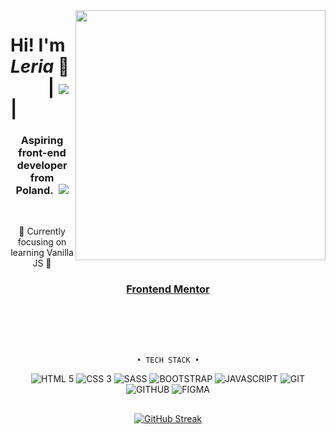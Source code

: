 
<img align="right" src="https://media.tenor.com/4HHS5-SdZYIAAAAC/hi-doggy.gif"  width="400" />   
 
# Hi! I'm *Leria* 👋  &nbsp;&nbsp;&nbsp;&nbsp;&nbsp;&nbsp;&nbsp;&nbsp; | ![](https://komarev.com/ghpvc/?username=xLeria&color=blue) | 
<div align='center'>
 
### Aspiring front-end developer from Poland.&nbsp; <img src="https://i.ibb.co/CHQv1S3/poland.png"><br>
</div>

<br> 
<p align='center'>🌱 Currently focusing on learning Vanilla JS 🌱</p>


<!-- ### About me 🚀 -->
<div align="center">
 
### <img src="https://seeklogo.com/images/F/frontend-mentor-logo-DD85EFE0E9-seeklogo.com.png"  width="14" /> &nbsp;[Frontend Mentor](https://www.frontendmentor.io/profile/xLeria "My Frontend Mentor profile") &nbsp;<img src="https://seeklogo.com/images/F/frontend-mentor-logo-DD85EFE0E9-seeklogo.com.png"  width="14" />
 
<br><br>
---

 
```
• TECH STACK •
```

![HTML 5](https://img.shields.io/badge/html_5-181717?style=for-the-badge&logo=HTML5&logoColor=E34F26)
![CSS 3](https://img.shields.io/badge/CSS_3-181717?style=for-the-badge&logo=CSS3&logoColor=1572B6)
![SASS](https://img.shields.io/badge/SASS-181717?style=for-the-badge&logo=sass&logoColor=CC6699)
![BOOTSTRAP](https://img.shields.io/badge/Bootstrap-181717?style=for-the-badge&logo=bootstrap&logoColor=7952B3)
![JAVASCRIPT](https://img.shields.io/badge/JAVASCRIPT-181717?style=for-the-badge&logo=JavaScript&logoColor=F7DF1E)
![GIT](https://img.shields.io/badge/git-181717?style=for-the-badge&logo=git&logoColor=F05032)
![GITHUB](https://img.shields.io/badge/github-181717?style=for-the-badge&logo=github&logoColor=white)
![FIGMA](https://img.shields.io/badge/figma-181717?style=for-the-badge&logo=figma&logoColor=AE4DFF)

##
[![GitHub Streak](http://github-readme-streak-stats.herokuapp.com?user=xLeria&theme=tokyonight_duo&hide_border=true)](https://git.io/streak-stats)
  
</div>





 
